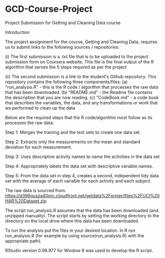 GCD-Course-Project
==================


Project Submission for Getting and Cleaning Data course


Introduction


The project assignment for the course, Getting and Cleaning Data, requires us to submit links to the following sources / repositories:


(i) The first submission is a .txt file that is to be uploaded to the project submission form on Coursera website. This file is the final output of the R algorithm that serves the 5 steps required as per the project

(ii) The second submission is a link to the student's Github repository. This repository contains the following three components/files:
	(a) "run_analysis.R" - this is the R code / algorithm that processes the raw data that has been downloaded.
	(b) "README.md" - the Readme file contains the description that you are now reading.
	(c) "CodeBook.md" - a code book that describes the variables, the data, and any transformations or work that ws performed to clean up the data


Below are the required steps that the R code/algorithm most follow as its processes the raw data:

Step 1: Merges the training and the test sets to create one data set.

Step 2: Extracts only the measurements on the mean and standard deviation for each measurement. 

Step 3: Uses descriptive activity names to name the activities in the data set

Step 4: Appropriately labels the data set with descriptive variable names. 

Step 5: From the data set in step 4, creates a second, independent tidy data set with the average of each variable for each activity and each subject.


The raw data is sourced from: https://d396qusza40orc.cloudfront.net/getdata%2Fprojectfiles%2FUCI%20HAR%20Dataset.zip


The script run_analysis.R assumes that the data has been downloaded (and unzipped manually). The script starts by setting the working directory to the directory on the local drive where this data has been downloaded.


To run the analysis put the files in your desired location. In R run run_analysis.R (for example by using source(run_analysis.R) with the appropriate path). 


RStudio version 0.98.977 for Window 8 was used to develop the R script. 



